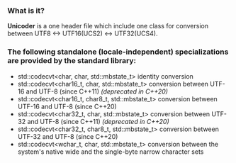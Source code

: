 ### What is it?

**Unicoder** is a one header file which include one class for conversion between UTF8 <-> UTF16(UCS2) <-> UTF32(UCS4).

### The following standalone (locale-independent) specializations are provided by the standard library:

* std::codecvt<char, char, std::mbstate_t>	identity conversion
* std::codecvt<char16_t, char, std::mbstate_t>	conversion between UTF-16 and UTF-8 (since C++11) *(deprecated in C++20)*
* std::codecvt<char16_t, char8_t, std::mbstate_t>	conversion between UTF-16 and UTF-8 (since C++20)
* std::codecvt<char32_t, char, std::mbstate_t>	conversion between UTF-32 and UTF-8 (since C++11) *(deprecated in C++20)*
* std::codecvt<char32_t, char8_t, std::mbstate_t>	conversion between UTF-32 and UTF-8 (since C++20)
* std::codecvt<wchar_t, char, std::mbstate_t>	conversion between the system's native wide and the single-byte narrow character sets
